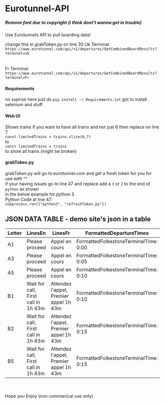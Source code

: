 # Eurotunnel-API
##### Remove font due to copyright (i think dont't wanna get in trouble)
Use Eurotunnels API to pull boarding data!

change this in grabToken.py on line 30
Uk Terminal: `https://www.eurotunnel.com/api/v1/departures/GetCombinedBoardResults?terminal=uk`
<br>
<br>
<br>
Fr Terminal: `https://www.eurotunnel.com/api/v1/departures/GetCombinedBoardResults?terminal=Fr`

#### Requirements
no suprise here just do `pip install -r Requirements.txt`
got to install selenium and stuff

#### Web UI
Shows trains
if you want to have all trains and not just 6 then replace on line 7
<br>
`const limitedTrains = trains.slice(0,7)`
<br>
to
<br>
`const limitedTrains = trains`
<br>
to show all trains (might be broken)

#### grabToken.py
grabToken.py will go to eurotunnel.com and get a fresh token for you for use with ^^
<br>
if your having issues go to line 47 and replace add a `3` or `2` to the end of `python` as shown
<br>
in the below example for python 3
<br>
Python Code at line 47:
<br>
`
subprocess.run(["python3", "refreshToken.py"])
`
## JSON DATA TABLE - demo site's json in a table

| Letter | LinesEn                                              | LinesFr                                              | FormattedDepartureTimes           |
|-------|---------------------------------------------------|---------------------------------------------------|----------------------------------|
| A1    | Please proceed                                     | Appel en cours                                     | FormattedFolkestoneTerminalTime: 0:00 |
| A3    | Please proceed                                     | Appel en cours                                     | FormattedFolkestoneTerminalTime: 0:05 |
| A5    | Please proceed                                     | Appel en cours                                     | FormattedFolkestoneTerminalTime: 0:10 |
| B1    | Wait for call, First call in 1h 43m                | Attendez l'appel, Premier appel 1h 43m                | FormattedFolkestoneTerminalTime: 0:10 |
| B2    | Wait for call, First call in 1h 43m                | Attendez l'appel, Premier appel 1h 43m                | FormattedFolkestoneTerminalTime: 0:15 |
| B5    | Wait for call, First call in 1h 43m                | Attendez l'appel, Premier appel 1h 43m                | FormattedFolkestoneTerminalTime: 0:15 |


<br><br>
Hope you Enjoy (non-commerical use only)
